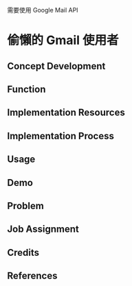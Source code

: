 需要使用 Google Mail API
# 偷懶的 Gmail 使用者
## Concept Development


## Function


## Implementation Resources


## Implementation Process


## Usage


## Demo


## Problem


## Job Assignment


## Credits


## References
